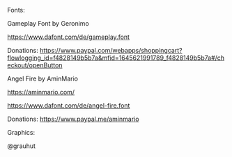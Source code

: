 Fonts:

Gameplay Font by Geronimo

https://www.dafont.com/de/gameplay.font

Donations: https://www.paypal.com/webapps/shoppingcart?flowlogging_id=f4828149b5b7a&mfid=1645621991789_f4828149b5b7a#/checkout/openButton


Angel Fire by AminMario

https://aminmario.com/

https://www.dafont.com/de/angel-fire.font

Donations: https://www.paypal.me/aminmario


Graphics:

@grauhut
